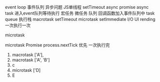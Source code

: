 event loop 事件队列
异步问题
JS单线程
setTimeout  async  promise
async task 进入event队列等待执行
宏任务  微任务 队列
回调函数加入事件队列中  task queue 执行栈
macrotask   setTimeout
microtask   setImmediate
I/O UI rending  一次执行一次

microtask

microtask Promise
process.nextTick 优先 一次执行完

1. macrotask ['A'],
2. macrotask ['A', 'B']
3. c
4. microtask ['D]
5. E

